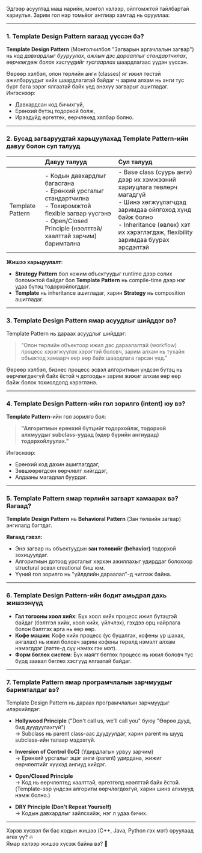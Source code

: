 Эдгээр асуултад маш нарийн, монгол хэлээр, ойлгомжтой тайлбартай хариулъя. Зарим гол нэр томьёог англиар хамтад нь орууллаа:

---

### 1. **Template Design Pattern яагаад үүссэн бэ?**
**Template Design Pattern** (Монголчилбол "Загварын аргачлалын загвар") нь *код давхардлыг бууруулах*, *ажлын дэс дарааллыг стандартчилах*, *өөрчлөгдөж болох хэсгүүдийг тусгаарлах* шаардлагаас үүдэн үүссэн.

Өөрөөр хэлбэл, олон төрлийн анги (classes) яг ижил төстэй ажилбаруудыг хийх шаардлагатай байдаг ч зарим алхам нь анги тус бүрт бага зэрэг ялгаатай байх үед энэхүү загварыг ашигладаг. Ингэснээр:
- Давхардсан код бичихгүй,
- Ерөнхий бүтэц тодорхой болж,
- Ирээдүйд өргөтгөх, өөрчлөхөд хялбар болно.

---

### 2. **Бусад загваруудтай харьцуулахад Template Pattern-ийн давуу болон сул талууд**

|  | **Давуу талууд** | **Сул талууд** |
|:--|:--|:--|
| Template Pattern | - Кодын давхардлыг багасгана<br>- Ерөнхий урсгалыг стандартчилна<br>- Тохиромжтой flexible загвар үүсгэнэ<br>- Open/Closed Principle (нээлттэй/хаалттай зарчим) баримтална | - Base class (суурь анги) дээр их хэмжээний хариуцлага төвлөрч магадгүй<br>- Шинэ хөгжүүлэгчдэд заримдаа ойлгоход хүнд байж болно<br>- Inheritance (өвлөх) хэт их хэрэглэгдэж, flexibility заримдаа буурах эрсдэлтэй |

**Жишээ харьцуулалт**: 
- **Strategy Pattern** бол хожим объектуудыг runtime дээр солих боломжтой байдаг бол **Template Pattern** нь compile-time дээр нэг удаа бүтэц тодорхойлогддог.
- **Template** нь inheritance ашигладаг, харин **Strategy** нь composition ашигладаг.

---

### 3. **Template Design Pattern ямар асуудлыг шийддэг вэ?**

Template Pattern нь дараах асуудлыг шийддэг:

> "Олон төрлийн объектоор ижил дэс дараалалтай (workflow) процесс хэрэгжүүлэх хэрэгтэй боловч, зарим алхам нь тухайн объектод хамаарч өөр өөр байх шаардлага гарсан үед."

Өөрөөр хэлбэл, бизнес процесс эсвэл алгоритмын үндсэн бүтэц нь өөрчлөгдөхгүй байх ёстой ч дотоодын зарим жижиг алхам өөр өөр байж болох тохиолдолд хэрэглэнэ.

---

### 4. **Template Design Pattern-ийн гол зорилго (intent) юу вэ?**

**Template Pattern**-ийн гол зорилго бол:

> **"Алгоритмын ерөнхий бүтцийг тодорхойлж, тодорхой алхмуудыг subclass-уудад (өдөр бүрийн ангиудад) тодорхойлуулах."**

Ингэснээр:
- Ерөнхий код дахин ашиглагддаг,
- Зөвшөөрөгдсөн өөрчлөлт хийгддэг,
- Алдааны магадлал буурдаг.

---

### 5. **Template Pattern ямар төрлийн загварт хамаарах вэ? Яагаад?**

**Template Design Pattern** нь **Behavioral Pattern** (Зан төлвийн загвар) ангилалд багтдаг.

**Яагаад гэвэл:**
- Энэ загвар нь объектуудын **зан төлөвийг (behavior)** тодорхой зохицуулдаг.
- Алгоритмын дотоод урсгалыг хэрхэн ажиллахыг удирддаг болохоор structural эсвэл creational биш юм.
- Үүний гол зорилго нь "үйлдлийн дараалал"-д чиглэж байна.

---

### 6. **Template Design Pattern-ийн бодит амьдрал дахь жишээнүүд**

- **Гал тогооны хоол хийх**: Бүх хоол хийх процесс ижил бүтэцтэй байдаг (бэлтгэл хийх, хоол хийх, үйлчлэх), гэхдээ орц найрлага болон бэлтгэх арга нь өөр өөр.
- **Кофе машин**: Кофе хийх процесс (ус буцалгах, кофены үр шахах, аягалах) нь ижил боловч зарим кофены төрөлд нэмэлт алхам нэмэгддэг (латте-д сүү нэмэх гэх мэт).
- **Форм бөглөх систем**: Бүх маягт бөглөх процесс нь ижил боловч тус бүрд заавал бөглөх хэсгүүд ялгаатай байдаг.

---

### 7. **Template Pattern ямар програмчлалын зарчмуудыг баримталдаг вэ?**

Template Design Pattern нь дараах програмчлалын зарчмуудыг илэрхийлдэг:

- **Hollywood Principle** ("Don't call us, we'll call you" буюу "Өөрөө дууд, бид дуудуулахгүй")  
  → Subclass нь parent class-аас дуудуулдаг, харин parent нь шууд subclass-ийн талаар мэдэхгүй.
  
- **Inversion of Control (IoC)** (Удирдлагын урвуу зарчим)  
  → Ерөнхий урсгалыг эцэг анги (parent) удирдана, жижиг өөрчлөлтийг хүүхэд ангиуд хийдэг.
  
- **Open/Closed Principle**  
  → Код нь өөрчлөлтөд хаалттай, өргөтгөлд нээлттэй байх ёстой. (Template-ээр үндсэн алгоритм өөрчлөгдөхгүй, харин шинэ алхмууд нэмж болно.)

- **DRY Principle (Don't Repeat Yourself)**  
  → Кодын давхардлыг зайлсхийж, нэг л удаа бичих.

---

Хэрэв хүсвэл би бас кодын жишээ (C++, Java, Python гэх мэт) оруулаад өгөх үү? 🔥  
Ямар хэлээр жишээ хүсэж байна вэ? 🚀
